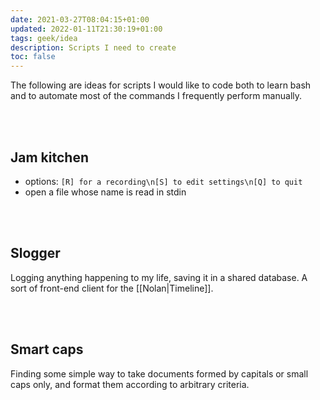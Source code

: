 ```yaml
---
date: 2021-03-27T08:04:15+01:00
updated: 2022-01-11T21:30:19+01:00
tags: geek/idea
description: Scripts I need to create
toc: false
---
```

The following are ideas for scripts I would like to code both to learn bash and to automate most of the commands I frequently perform manually.

<br>
<br>

## Jam kitchen

- options: `[R] for a recording\n[S] to edit settings\n[Q] to quit`
- open a file whose name is read in stdin

<br>
<br>

## Slogger

Logging anything happening to my life, saving it in a shared database. A sort of front-end client for the [[Nolan|Timeline]].

<br>
<br>

## Smart caps

Finding some simple way to take documents formed by capitals or small caps only, and format them according to arbitrary criteria.